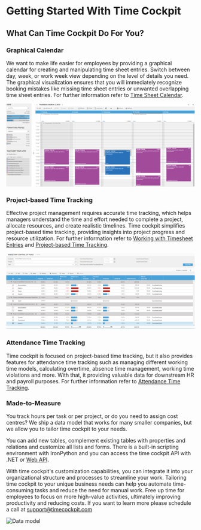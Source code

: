 # Getting Started With Time Cockpit

## What Can Time Cockpit Do For You?

### Graphical Calendar

We want to make life easier for employees by providing a graphical calendar for creating and manipulating time sheet entries. Switch between day, week, or work week view depending on the level of details you need. The graphical visualization ensures that you will immediately recognize booking mistakes like missing time sheet entries or unwanted overlapping time sheet entries. For further information refer to [Time Sheet Calendar](~/doc/timesheet-calendar/calendar.md).

![Graphical calendar](images/wc-calendar-overview.png "Graphical calendar")

### Project-based Time Tracking

Effective project management requires accurate time tracking, which helps managers understand the time and effort needed to complete a project, allocate resources, and create realistic timelines. Time cockpit simplifies project-based time tracking, providing insights into project progress and resource utilization. For further information refer to [Working with Timesheet Entries](~/doc/timesheet-calendar/working-with-timesheet-entries.md) and  [Project-based Time Tracking](~/doc/project-time-tracking/customer-project-task.md).

![Budgetary Control of Tasks](images/wc-budgetary-control-of-tasks.png "Budgetary Control of Tasks")

### Attendance Time Tracking

Time cockpit is focused on project-based time tracking, but it also provides features for attendance time tracking such as managing different working time models, calculating overtime, absence time management, working time violations and more. With that, it providing valuable data for downstream HR and payroll purposes. For further information refer to [Attendance Time Tracking](~/doc/employee-time-tracking/working-time.md).

<!-- ### Activity Tracking

The activity trackers help you to reconstruct the time you work on your PC. They automatically log what you are doing. Additionally you can import the call history from your phone if phone calls are relevant for your time sheet. As a developer connect time cockpit to your Microsoft Team Foundation Server to see when you checked in files and when changes happened to your work items. The graphical time sheet calendar visualizes this log and lets you transform activities into time sheet entries with a few mouse clicks. -->

<!-- ![Signals](images/signals.png "Signals") -->

### Made-to-Measure

You track hours per task or per project, or do you need to assign cost centres? We ship a data model that works for many smaller companies, but we allow you to tailor time cockpit to your needs. 

You can add new tables, complement existing tables with properties and relations and customize all lists and forms. There is a built-in scripting environment with IronPython and you can access the time cockpit API with .NET or [Web API](~/doc/web-api/overview.md).

With time cockpit's customization capabilities, you can integrate it into your organizational structure and processes to streamline your work. Tailoring time cockpit to your unique business needs can help you automate time-consuming tasks and reduce the need for manual work. Free up time for employees to focus on more high-value activities, ultimately improving productivity and reducing costs. If you want to learn more please schedule a call at support@timecockpit.com

![Data model](images/data-model.png "Data model")